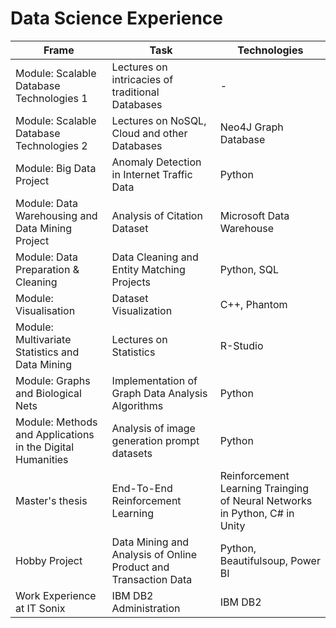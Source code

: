 
# Data Science Experience

| Frame  | Task | Technologies |
| ------- | ------------- | ---- |
| Module: Scalable Database Technologies 1  | Lectures on intricacies of traditional Databases | - |
| Module: Scalable Database Technologies 2  | Lectures on NoSQL, Cloud and other Databases | Neo4J Graph Database |
| Module: Big Data Project  | Anomaly Detection in Internet Traffic Data | Python |
| Module: Data Warehousing and Data Mining Project  | Analysis of Citation Dataset | Microsoft Data Warehouse |
| Module: Data Preparation & Cleaning  | Data Cleaning and Entity Matching Projects | Python, SQL |
| Module: Visualisation | Dataset Visualization | C++, Phantom |
| Module: Multivariate Statistics and Data Mining  | Lectures on Statistics | R-Studio |
| Module: Graphs and Biological Nets  | Implementation of Graph Data Analysis Algorithms | Python |
| Module: Methods and Applications in the Digital Humanities  | Analysis of image generation prompt datasets | Python |
| Master's thesis | End-To-End Reinforcement Learning | Reinforcement Learning Trainging of Neural Networks in Python, C# in Unity |
| Hobby Project | Data Mining and Analysis of Online Product and Transaction Data | Python, Beautifulsoup, Power BI |
| Work Experience at IT Sonix | IBM DB2 Administration | IBM DB2 |